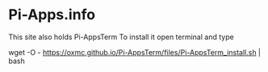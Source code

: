 # Pi-Apps.info
This site also holds Pi-AppsTerm
To install it open terminal and type

wget -O - https://oxmc.github.io/Pi-AppsTerm/files/Pi-AppsTerm_install.sh | bash
